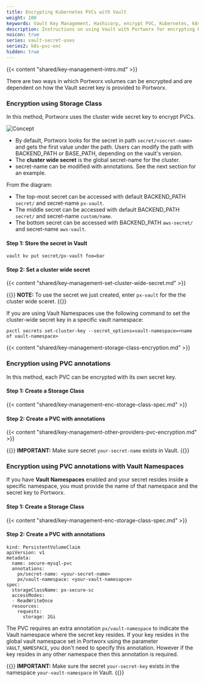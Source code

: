 ```yaml
---
title: Encrypting Kubernetes PVCs with Vault
weight: 100
keywords: Vault Key Management, Hashicorp, encrypt PVC, Kubernetes, k8s, Vault Namespaces
description: Instructions on using Vault with Portworx for encrypting PVCs in Kubernetes
noicon: true
series: vault-secret-uses
series2: k8s-pvc-enc
hidden: true
---
```


{{< content "shared/key-management-intro.md" >}}

There are two ways in which Portworx volumes can be encrypted and are dependent on how the Vault secret key is provided to Portworx.

### Encryption using Storage Class

In this method, Portworx uses the cluster wide secret key to encrypt PVCs.

  ![Concept](/img/vault-px-concept.png)

- By default, Portworx looks for the secret in path `secret/<secret-name>` and gets the first value under the path. Users can modify the path with BACKEND_PATH or BASE_PATH, depending on the vault's version.
- The **cluster wide secret** is the global secret-name for the cluster.
- secret-name can be modified with annotations. See the next section for an example.

From the diagram:

- The top-most secret can be accessed with default BACKEND_PATH `secret/` and secret-name `px-vault`.
- The middle secret can be accessed with default BACKEND_PATH `secret/` and secret-name `custom/name`.
- The bottom secret can be accessed with BACKEND_PATH `aws-secret/` and secret-name `aws-vault`.


#### Step 1: Store the secret in Vault


```text
vault kv put secret/px-vault foo=bar 
```

#### Step 2: Set a cluster wide secret

{{< content "shared/key-management-set-cluster-wide-secret.md" >}}

{{<info>}}
**NOTE:** To use the secret we just created, enter `px-vault` for the the cluster wide sceret.
{{</info>}}

If you are using Vault Namespaces use the following command to set the cluster-wide secret key in a specific vault namespace:

```text
pxctl secrets set-cluster-key --secret_options=vault-namespace=<name of vault-namespace>
```

{{< content "shared/key-management-storage-class-encryption.md" >}}

### Encryption using PVC annotations

In this method, each PVC can be encrypted with its own secret key.

#### Step 1: Create a Storage Class

{{< content "shared/key-management-enc-storage-class-spec.md" >}}

#### Step 2: Create a PVC with annotations

{{< content "shared/key-management-other-providers-pvc-encryption.md" >}}

{{<info>}}
**IMPORTANT:** Make sure secret `your-secret-name` exists in Vault.
{{</info>}}

### Encryption using PVC annotations with Vault Namespaces

If you have **Vault Namespaces** enabled and your secret resides inside a specific namespace, you must provide the name of that namespace and the secret key to Portworx.

#### Step 1: Create a Storage Class

{{< content "shared/key-management-enc-storage-class-spec.md" >}}

#### Step 2: Create a PVC with annotations

```text
kind: PersistentVolumeClaim
apiVersion: v1
metadata:
  name: secure-mysql-pvc
  annotations:
    px/secret-name: <your-secret-name>
    px/vault-namespace: <your-vault-namesapce>
spec:
  storageClassName: px-secure-sc
  accessModes:
  - ReadWriteOnce
  resources:
    requests:
      storage: 2Gi
```

The PVC requires an extra annotation `px/vault-namespace` to indicate the Vault namespace where the secret key resides. If your key resides in the global vault namespace
set in Portworx using the parameter `VAULT_NAMESPACE`, you don't need to specify this annotation. However if the key resides in any other namespace then this annotation is
required.

{{<info>}}
**IMPORTANT:** Make sure the secret `your-secret-key` exists in the namespace `your-vault-namespace` in Vault.
{{</info>}}

